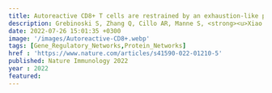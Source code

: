 ```yaml
---
title: Autoreactive CD8+ T cells are restrained by an exhaustion-like program that is maintained by LAG3
description: Grebinoski S, Zhang Q, Cillo AR, Manne S, <strong><u>Xiao H</u></strong>, Brunazzi EA, <strong><u>Tabib T</u></strong>, Cardello C, Lian CG, Murphy GF, Lafyatis R, Wherry EJ,<strong><u>Das J</u></strong>, Workman CJ, Vignali DAA
date: 2022-07-26 15:01:35 +0300
image: '/images/Autoreactive-CD8+.webp'
tags: [Gene_Regulatory_Networks,Protein_Networks]
href : 'https://www.nature.com/articles/s41590-022-01210-5'
published: Nature Immunology 2022
year : 2022
featured:
---
```

